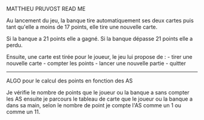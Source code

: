 MATTHIEU PRUVOST
READ ME

Au lancement du jeu, la banque tire automatiquement ses deux cartes puis tant qu'elle a moins
de 17 points, elle tire une nouvelle carte.

Si la banque a 21 points elle a gagné.
Si la banque dépasse 21 points elle a perdu.

Ensuite, une carte est tirée pour le joueur, le jeu lui propose de :
	- tirer une nouvelle carte
	- compter les points 
	- lancer une nouvelle partie
	- quitter
	
----

ALGO pour le calcul des points en fonction des AS

Je vérifie le nombre de points que le joueur ou la banque a sans compter les AS
ensuite je parcours le tableau de carte que le joueur ou la banque a dans sa main, 
selon le nombre de point je compte l'AS comme un 1 ou comme un 11.
	
